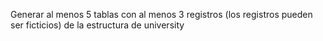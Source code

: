 Generar al menos 5 tablas con al menos 3 registros (los registros pueden ser ficticios) de la estructura de university
